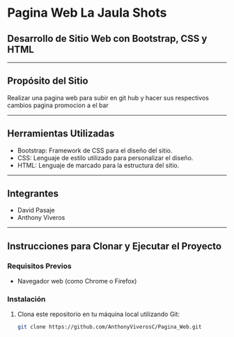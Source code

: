 # Pagina Web La Jaula Shots

## Desarrollo de Sitio Web con Bootstrap, CSS y HTML

---

## Propósito del Sitio

Realizar una pagina web para subir en git hub y hacer sus respectivos cambios pagina promocion a el bar

---

## Herramientas Utilizadas

- Bootstrap: Framework de CSS para el diseño del sitio.
- CSS: Lenguaje de estilo utilizado para personalizar el diseño.
- HTML: Lenguaje de marcado para la estructura del sitio.

---

## Integrantes

- David Pasaje
- Anthony Viveros

---

## Instrucciones para Clonar y Ejecutar el Proyecto

### Requisitos Previos

- Navegador web (como Chrome o Firefox)

### Instalación

1. Clona este repositorio en tu máquina local utilizando Git:

   ```bash
   git clone https://github.com/AnthonyViverosC/Pagina_Web.git
   